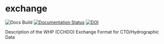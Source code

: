exchange
========
![Docs Build](https://github.com/cchdo/exchange/workflows/Docs%20Build/badge.svg)
[![Documentation Status](https://readthedocs.org/projects/exchange-format/badge/?version=latest)](https://exchange-format.readthedocs.io/en/latest/?badge=latest)
[![DOI](https://zenodo.org/badge/DOI/10.5281/zenodo.10858845.svg)](https://doi.org/10.5281/zenodo.10858845)



Description of the WHP (CCHDO) Exchange Format for CTD/Hydrographic Data
